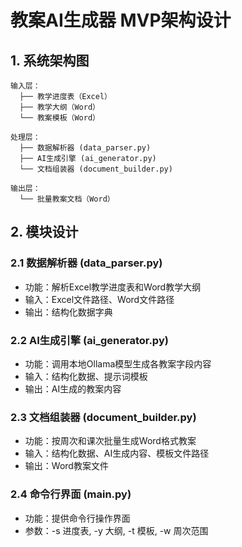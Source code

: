 # 教案AI生成器 MVP架构设计

## 1. 系统架构图
```
输入层：
  ├── 教学进度表（Excel）
  ├── 教学大纲（Word）
  └── 教案模板（Word）

处理层：
  ├── 数据解析器 (data_parser.py)
  ├── AI生成引擎 (ai_generator.py)
  └── 文档组装器 (document_builder.py)

输出层：
  └── 批量教案文档（Word）
```

## 2. 模块设计

### 2.1 数据解析器 (data_parser.py)
- 功能：解析Excel教学进度表和Word教学大纲
- 输入：Excel文件路径、Word文件路径
- 输出：结构化数据字典

### 2.2 AI生成引擎 (ai_generator.py)
- 功能：调用本地Ollama模型生成各教案字段内容
- 输入：结构化数据、提示词模板
- 输出：AI生成的教案内容

### 2.3 文档组装器 (document_builder.py)
- 功能：按周次和课次批量生成Word格式教案
- 输入：结构化数据、AI生成内容、模板文件路径
- 输出：Word教案文件

### 2.4 命令行界面 (main.py)
- 功能：提供命令行操作界面
- 参数：-s 进度表, -y 大纲, -t 模板, -w 周次范围
